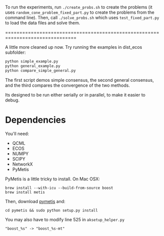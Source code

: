 To run the experiments, run `./create_probs.sh` to create the problems (it uses `random_cone_problem_fixed_part.py` to create the problems from the command line). Then, call `./solve_probs.sh` which uses `test_fixed_part.py` to load the data files and solve them.

===============================================================================

A little more cleaned up now. Try running the examples in dist_ecos subfolder:

```python
python simple_example.py
python general_example.py
python compare_simple_general.py
```

The first script demos simple consensus, the second general consensus, and the third compares the convergence of the two methods.


Its designed to be run either serially or in parallel, to make it easier to debug.

Dependencies
============
You'll need:

* QCML
* ECOS
* NUMPY
* SCIPY
* NetworkX
* PyMetis

PyMetis is a little tricky to install. On Mac OSX:

	brew install --with-icu --build-from-source boost
	brew install metis

Then, download [pymetis](http://mathema.tician.de/software/pymetis) and:

	cd pymetis && sudo python setup.py install

You may also have to modify line 525 in `aksetup_helper.py`

	"boost_%s" -> "boost_%s-mt"

